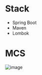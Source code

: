# Stack

- Spring Boot
- Maven
- Lombok

# MCS

![image](https://github.com/user-attachments/assets/f179a5c9-be3b-45b9-ad80-21a6c3f27798)
